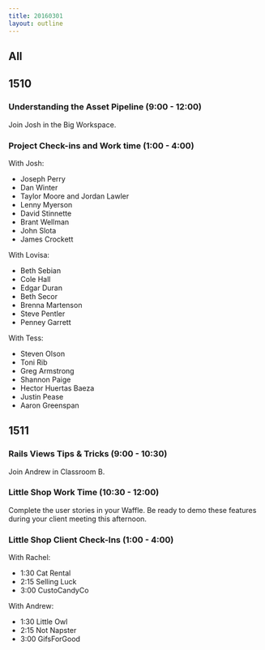 ```yaml
---
title: 20160301
layout: outline
---
```


## All

## 1510

### Understanding the Asset Pipeline (9:00 - 12:00)

Join Josh in the Big Workspace.

### Project Check-ins and Work time (1:00 - 4:00)

With Josh:
* Joseph Perry
* Dan Winter
* Taylor Moore and Jordan Lawler
* Lenny Myerson
* David Stinnette
* Brant Wellman
* John Slota
* James Crockett

With Lovisa:
* Beth Sebian
* Cole Hall
* Edgar Duran
* Beth Secor
* Brenna Martenson
* Steve Pentler
* Penney Garrett

With Tess:
* Steven Olson
* Toni Rib
* Greg Armstrong
* Shannon Paige
* Hector Huertas Baeza
* Justin Pease
* Aaron Greenspan

## 1511

### Rails Views Tips & Tricks (9:00 - 10:30)

Join Andrew in Classroom B. 

### Little Shop Work Time (10:30 - 12:00)

Complete the user stories in your Waffle. Be ready to demo these features during your client meeting this afternoon. 

### Little Shop Client Check-Ins (1:00 - 4:00)

With Rachel: 

* 1:30 Cat Rental
* 2:15 Selling Luck
* 3:00 CustoCandyCo

With Andrew: 

* 1:30 Little Owl
* 2:15 Not Napster
* 3:00 GifsForGood
